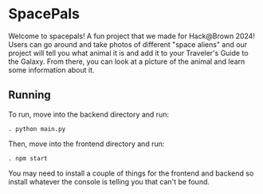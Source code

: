 # SpacePals

Welcome to spacepals! A fun project that we made for Hack@Brown 2024! Users can go around and take photos of different "space aliens" and our project will tell you what animal it is and add it to your Traveler's Guide to the Galaxy. From there, you can look at a picture of the animal and learn some information about it.

## Running

To run, move into the backend directory and run:

    . python main.py

Then, move into the frontend directory and run:

    . npm start

You may need to install a couple of things for the frontend and backend so install whatever the console is telling you that can't be found.
